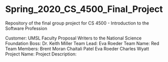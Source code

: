 # Spring_2020_CS_4500_Final_Project
Repository of the final group project for CS 4500 - Introduction to the Software Profession

Customer: UMSL Faculty Proposal Writers to the National Science Foundation
Boss: Dr. Keith Miller
Team Lead: Eva Roeder
Team Name: Red
Team Members: Brent Moran
              Chaitali Patel
              Eva Roeder
              Charles Wyatt
Project Name:
Project Description:
